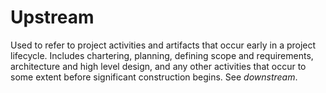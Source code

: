 # Upstream


Used to refer to project activities and artifacts that occur early in a
project lifecycle. Includes chartering, planning, defining scope and
requirements, architecture and high level design, and any other
activities that occur to some extent before significant construction
begins. See *downstream*.

